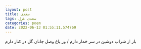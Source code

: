 ```yaml
---
layout: post
title: سعدی
tags: سعدی غزل
categories: poem
date: 2022-06-13 01:55:11.574769
---
```


باز از شراب دوشین در سر خمار دارم / وز باغ وصل جانان گل در کنار دارم